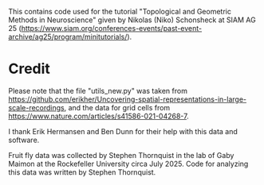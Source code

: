 This contains code used for the tutorial "Topological and Geometric Methods in Neuroscience" given by Nikolas (Niko) Schonsheck at SIAM AG 25 (https://www.siam.org/conferences-events/past-event-archive/ag25/program/minitutorials/).

# Credit
Please note that the file "utils_new.py" was taken from https://github.com/erikher/Uncovering-spatial-representations-in-large-scale-recordings, and the data for grid cells from https://www.nature.com/articles/s41586-021-04268-7. 

I thank Erik Hermansen and Ben Dunn for their help with this data and software.

Fruit fly data was collected by Stephen Thornquist in the lab of Gaby Maimon at the Rockefeller University circa July 2025. Code for analyzing this data was written by Stephen Thornquist.
